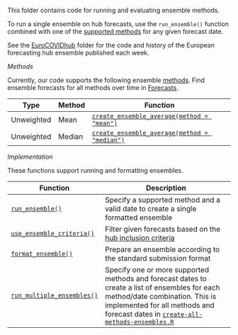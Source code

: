 This folder contains code for running and evaluating ensemble methods.

To run a single ensemble on hub forecasts, use the `run_ensemble()` function combined with one of the [supported methods](#Methods) for any given forecast date.

See the  [EuroCOVIDhub](./code/ensemble/EuroCOVIDhub) folder for the code and history of the European forecasting hub ensemble published each week.

_Methods_

Currently, our code supports the following ensemble [methods](./code/ensemble/methods). Find ensemble forecasts for all methods over time in [Forecasts](code/ensemble/forecasts).

Type | Method | Function
---|---|---
Unweighted | Mean | [`create_ensemble_average(method = "mean")`](./code/ensemble/methods/create-ensemble-average.R)
Unweighted | Median | [`create_ensemble_average(method = "median")`](./code/ensemble/methods/create-ensemble-average.R)

_Implementation_

These functions support running and formatting ensembles.

Function | Description
---|---
[`run_ensemble()`](./code/ensemble/utils/run-ensemble.R) | Specify a supported method and a valid date to create a single formatted ensemble
[`use_ensemble_criteria()`](./code/ensemble/utils/use-ensemble-criteria.R) | Filter given forecasts based on the [hub inclusion criteria](./code/ensemble/EuroCOVIDhub/README.md#Inclusion-criteria)
[`format_ensemble()`](./code/ensemble/utils/format-ensemble.R) | Prepare an ensemble according to the standard submission format
[`run_multiple_ensembles()`](./code/ensemble/utils/run-multiple-ensembles.R) | Specify one or more supported methods and forecast dates to create a list of ensembles for each method/date combination. This is implemented for all methods and forecast dates in [`create-all-methods-ensembles.R`](./code/ensemble/utils/create-all-methods-ensembles.R)
